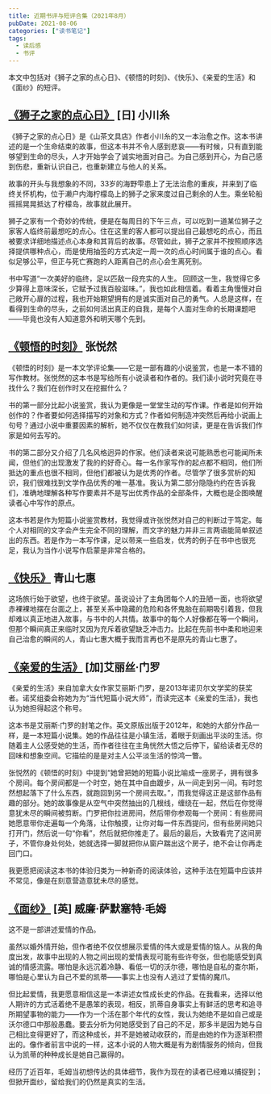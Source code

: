 ```yaml
---
title: 近期书评与短评合集（2021年8月）
pubDate: 2021-08-06
categories: ["读书笔记"]
tags:
  - 读后感
  - 书评
---
```


本文中包括对《狮子之家的点心日》、《顿悟的时刻》、《快乐》、《亲爱的生活》和《面纱》的短评。

## [《狮子之家的点心日》](https://book.douban.com/subject/35390395/) [日] 小川糸

《狮子之家的点心日》是《山茶文具店》作者小川糸的又一本治愈之作。这本书讲述的是一个生命结束的故事，但这本书并不令人感到悲哀——有时候，只有直到能够望到生命的尽头，人才开始学会了诚实地面对自己。为自己感到开心，为自己感到伤悲，重新认识自己，也重新建立与他人的关系。

故事的开头与我想象的不同，33岁的海野雫患上了无法治愈的重疾，并来到了临终关怀机构，位于濑户内海柠檬岛上的狮子之家来度过自己剩余的人生。乘坐轮船摇摇晃晃抵达了柠檬岛，故事就此展开。


狮子之家有一个奇妙的传统，便是在每周日的下午三点，可以吃到一道某位狮子之家客人临终前最想吃的点心。住在这里的客人都可以提出自己最想吃的点心，而且被要求详细地描述点心本身和其背后的故事。尽管如此，狮子之家并不按照顺序选择提供哪种点心，而是使用抽签的方式决定一周一次的点心时间属于谁的点心。看似足够公平，但正与死亡赛跑的人距离自己的点心会生离死别。

书中写道“一次美好的临终，足以匹敌一段充实的人生。 回顾这一生，我觉得它多少算得上意味深长，它赋予过我百般滋味。”，我也如此相信着。看着主角慢慢对自己敞开心扉的过程，我也开始期望拥有的是诚实面对自己的勇气。人总是这样，在看得到生命的尽头，之前如何活出真正的自我，是每个人面对生命的长期课题吧——毕竟也没有人知道意外和明天哪个先到。

## [《顿悟的时刻》](https://book.douban.com/subject/35081657/) 张悦然

《顿悟的时刻》是一本文学评论集——它是一部有趣的小说鉴赏，也是一本不错的写作教材。张悦然的这本书是写给所有小说读者和作者的。我们读小说时究竟在寻找什么？我们在创作时又在挖掘什么？

书的第一部分比起小说鉴赏，我认为更像是一堂堂生动的写作课。作者是如何开始创作的？作者要如何选择描写的对象和方式？作者如何制造冲突然后再给小说画上句号？通过小说中重要因素的解析，她不仅仅在教我们如何读，更是在告诉我们作家是如何去写的。

书的第二部分又介绍了几名风格迥异的作家。他们读者来说可能熟悉也可能闻所未闻，但他们的出现激发了我的的好奇心。每一名作家写作的起点都不相同，他们所抵达的重点也很不相同，但他们都被认为是优秀的作者。尽管学了很多赏析的知识，我们很难找到文学作品优秀的唯一基准。我认为第二部分隐隐约约在告诉我们，准确地理解各种写作要素并不是写出优秀作品的全部条件，大概也是企图唤醒读者心中写作的原点。

这本书若是作为短篇小说鉴赏教材，我觉得或许张悦然对自己的判断过于笃定。每个人对相同的文字会产生完全不同的理解，而文字的魅力并非三言两语能简单叙述出的东西。若是作为一本写作课，足以带来一些启发，优秀的例子在书中也很充足，我认为当作小说写作启蒙是非常合格的。

## [《快乐》](https://book.douban.com/subject/26939969/) 青山七惠

这场旅行始于欲望，也终于欲望。虽说设计了主角团每个人的丑陋一面，也将欲望赤裸裸地摆在台面之上，甚至关系中隐藏的危险和各怀鬼胎在前期吸引着我，但我却难以真正地进入故事，与书中的人共情。故事中的每个人好像都在等一个瞬间，但那个瞬间真正来临时又因为充斥着欲望缺乏冲击力。比起在先前书中柔和地迎来自己治愈的瞬间的人，青山七惠大概于我而言再也不是原先的青山七惠了。 

## [《亲爱的生活》](https://book.douban.com/subject/25870629/) [加]艾丽丝·门罗

《亲爱的生活》来自加拿大女作家艾丽斯·门罗，是2013年诺贝尔文学奖的获奖者。诺奖组委会称她为为“当代短篇小说大师”，而读完这本《亲爱的生活》，我也认为她担得起这个称号。

这本书是艾丽斯·门罗的封笔之作。英文原版出版于2012年，和她的大部分作品一样，是一本短篇小说集。她的作品往往是小镇生活，着眼于刻画出平淡的生活。你随着主人公感受她的生活，而作者往往在主角恍然大悟之后停下，留给读者无尽的回味和想象空间。它描绘的是是对主人公平淡生活的惊鸿一瞥。

张悦然的《顿悟的时刻》中提到“她曾把她的短篇小说比喻成一座房子，拥有很多个房间。每个房间都是一个时空，她在其中自由踱步，从一间走到另一间。有时忽然想起落下了什么东西，就跑回到另一个房间去取。”，而我觉得这正是这部作品有趣的部分。她的故事像是从空气中突然抽出的几根线，缠绕在一起，然后在你觉得意犹未尽的瞬间被剪断。门罗把你拉进房间，然后带你参观每一个房间：有些房间她愿意带你走遍每一个角落，让你触摸，让你对每一件东西提问，但有些房间她只打开门，然后说一句“你看”，然后就把你推走了。最后的最后，大致看完了这间房子，不管你身处何处，她就选择一脚就把你从窗户踹出这个房子，绝不会让你再走回门口。

我更愿把阅读这本书的体验归类为一种新奇的阅读体验，这种手法在短篇中应该并不常见，像是在刻意营造意犹未尽的感觉。

## [《面纱》](https://book.douban.com/subject/26757680/) [英] 威廉·萨默塞特·毛姆
这不是一部讲述爱情的作品。

虽然以婚外情开始，但作者绝不仅仅想展示爱情的伟大或是爱情的恼人。从我的角度出发，故事中出现的人物之间出现的爱情表现可能有些许夸张，但也能感受到真诚的情感流露。哪怕是永远沉着冷静、看低一切的沃尔德，哪怕是自私的查尔斯，哪怕是心里认为自己不爱的凯蒂——事实上也没有人逃过了爱情的魔爪。

但比起爱情，我更愿意相信这是一本讲述女性成长史的作品。在我看来，选择以他人期许的方式活着绝不是愚笨的表现，相反，凯蒂自身事实上有鲜活的思考和追寻所期望事物的能力——作为一个活在那个年代的女性，我认为她绝不是如自己或是沃尔德口中那般愚蠢。要去分析为何她感受到了自己的不足，那多半是因为她与自己相比变得更好了，而这种成长，并不是她被动收获的，而是由她的作为逐渐积攒出的。像作者前言中说的一样，这本小说的人物大概是有为剧情服务的倾向，但我认为凯蒂的种种成长是她自己赢得的。

经历了近百年，毛姆当初想传达的具体细节，我作为现在的读者已经难以捕捉到；但掀开面纱，留给我们的仍然是真实的生活。 
